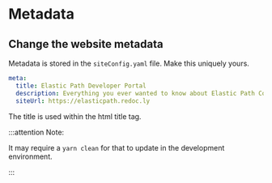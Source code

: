 # Metadata

## Change the website metadata

Metadata is stored in the `siteConfig.yaml` file.
Make this uniquely yours.

```yaml
meta:
  title: Elastic Path Developer Portal
  description: Everything you ever wanted to know about Elastic Path Commerce Cloud
  siteUrl: https://elasticpath.redoc.ly
```

The title is used within the html title tag.

:::attention Note:

It may require a `yarn clean` for that to update in the development environment.

:::
